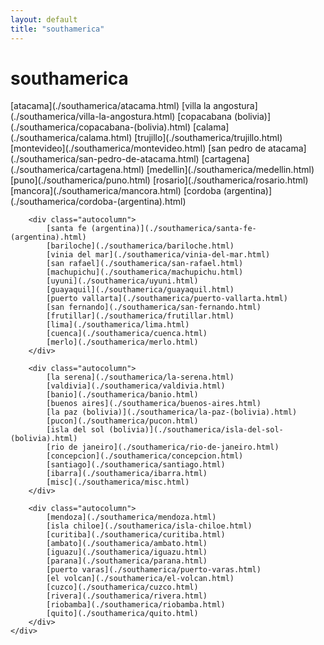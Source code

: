 ```yaml
---
layout: default
title: "southamerica"
---
```


<h1 class="page" style="padding-left:0%;">southamerica</h1>
<div class="page">
    <div class="autowide">
        <div class="autocolumn">
            [atacama](./southamerica/atacama.html)
            [villa la angostura](./southamerica/villa-la-angostura.html)
            [copacabana (bolivia)](./southamerica/copacabana-(bolivia).html)
            [calama](./southamerica/calama.html)
            [trujillo](./southamerica/trujillo.html)
            [montevideo](./southamerica/montevideo.html)
            [san pedro de atacama](./southamerica/san-pedro-de-atacama.html)
            [cartagena](./southamerica/cartagena.html)
            [medellin](./southamerica/medellin.html)
            [puno](./southamerica/puno.html)
            [rosario](./southamerica/rosario.html)
            [mancora](./southamerica/mancora.html)
            [cordoba (argentina)](./southamerica/cordoba-(argentina).html)
        </div>

        <div class="autocolumn">
            [santa fe (argentina)](./southamerica/santa-fe-(argentina).html)
            [bariloche](./southamerica/bariloche.html)
            [vinia del mar](./southamerica/vinia-del-mar.html)
            [san rafael](./southamerica/san-rafael.html)
            [machupichu](./southamerica/machupichu.html)
            [uyuni](./southamerica/uyuni.html)
            [guayaquil](./southamerica/guayaquil.html)
            [puerto vallarta](./southamerica/puerto-vallarta.html)
            [san fernando](./southamerica/san-fernando.html)
            [frutillar](./southamerica/frutillar.html)
            [lima](./southamerica/lima.html)
            [cuenca](./southamerica/cuenca.html)
            [merlo](./southamerica/merlo.html)
        </div>

        <div class="autocolumn">
            [la serena](./southamerica/la-serena.html)
            [valdivia](./southamerica/valdivia.html)
            [banio](./southamerica/banio.html)
            [buenos aires](./southamerica/buenos-aires.html)
            [la paz (bolivia)](./southamerica/la-paz-(bolivia).html)
            [pucon](./southamerica/pucon.html)
            [isla del sol (bolivia)](./southamerica/isla-del-sol-(bolivia).html)
            [rio de janeiro](./southamerica/rio-de-janeiro.html)
            [concepcion](./southamerica/concepcion.html)
            [santiago](./southamerica/santiago.html)
            [ibarra](./southamerica/ibarra.html)
            [misc](./southamerica/misc.html)
        </div>

        <div class="autocolumn">
            [mendoza](./southamerica/mendoza.html)
            [isla chiloe](./southamerica/isla-chiloe.html)
            [curitiba](./southamerica/curitiba.html)
            [ambato](./southamerica/ambato.html)
            [iguazu](./southamerica/iguazu.html)
            [parana](./southamerica/parana.html)
            [puerto varas](./southamerica/puerto-varas.html)
            [el volcan](./southamerica/el-volcan.html)
            [cuzco](./southamerica/cuzco.html)
            [rivera](./southamerica/rivera.html)
            [riobamba](./southamerica/riobamba.html)
            [quito](./southamerica/quito.html)
        </div>
    </div>
</div>
